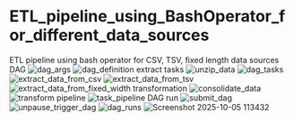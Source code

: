 # ETL_pipeline_using_BashOperator_for_different_data_sources
ETL pipeline using bash operator for CSV, TSV, fixed length data sources
DAG
![dag_args](https://github.com/user-attachments/assets/38976276-7731-4ef8-b3cf-40b29680705d)
![dag_definition](https://github.com/user-attachments/assets/f7717634-4db2-40d3-bda0-156b317a4133)
extract tasks
![unzip_data](https://github.com/user-attachments/assets/434c98b1-df6d-45bb-8083-ae55e810ac43)
![dag_tasks](https://github.com/user-attachments/assets/b4e01e71-f87b-4111-9b20-40699f55fac2)
![extract_data_from_csv](https://github.com/user-attachments/assets/455ba2af-9568-4966-9ef6-cb77c53c3e79)
![extract_data_from_tsv](https://github.com/user-attachments/assets/90dcfc73-fc28-47a6-813b-0f0fd6576c13)
![extract_data_from_fixed_width](https://github.com/user-attachments/assets/1df1abcd-fd8c-47cb-a0ad-42ff68355581)
transformation
![consolidate_data](https://github.com/user-attachments/assets/502090b4-0195-4dd7-927f-2f613bab0c63)
![transform](https://github.com/user-attachments/assets/072dbe5f-4a1e-49c6-ac34-c625e5309d53)
pipeline
![task_pipeline](https://github.com/user-attachments/assets/d80f8b8c-6144-4abf-a12c-0a3da8e473e6)
DAG run
![submit_dag](https://github.com/user-attachments/assets/574bf9df-0433-4549-b7d7-457d65b86260)
![unpause_trigger_dag](https://github.com/user-attachments/assets/1593eafb-d8e7-4b15-974e-723f3c491077)
![dag_runs](https://github.com/user-attachments/assets/2623746c-02bf-4eae-bb29-0bcf1570ae82)
![Screenshot 2025-10-05 113432](https://github.com/user-attachments/assets/c6a4678b-dbf9-4ffc-9211-fa8fbbf4d5bb)

